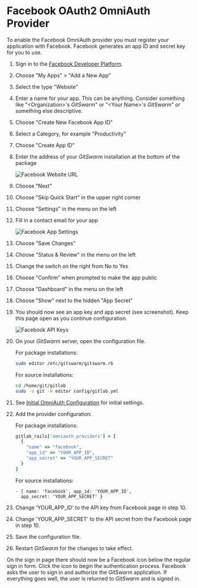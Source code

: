 # Facebook OAuth2 OmniAuth Provider

To enable the Facebook OmniAuth provider you must register your application
with Facebook. Facebook generates an app ID and secret key for you to use.

1.  Sign in to the [Facebook Developer Platform](https://developers.facebook.com/).

1.  Choose "My Apps" &gt; "Add a New App"

1.  Select the type "Website"

1.  Enter a name for your app. This can be anything. Consider something
    like "&lt;Organization&gt;'s $GitSwarm$" or "&lt;Your Name&gt;'s
    $GitSwarm$" or something else descriptive.

1.  Choose "Create New Facebook App ID"

1.  Select a Category, for example "Productivity"

1.  Choose "Create App ID"

1.  Enter the address of your $GitSwarm$ installation at the bottom of the
    package

    ![Facebook Website URL](img/facebook_website_url.png)

1.  Choose "Next"

1.  Choose "Skip Quick Start" in the upper right corner

1.  Choose "Settings" in the menu on the left

1.  Fill in a contact email for your app

    ![Facebook App Settings](img/facebook_app_settings.png)

1.  Choose "Save Changes"

1.  Choose "Status & Review" in the menu on the left

1.  Change the switch on the right from No to Yes

1.  Choose "Confirm" when prompted to make the app public

1.  Choose "Dashboard" in the menu on the left

1.  Choose "Show" next to the hidden "App Secret"

1.  You should now see an app key and app secret (see screenshot). Keep
    this page open as you continue configuration.

    ![Facebook API Keys](img/facebook_api_keys.png)

1.  On your $GitSwarm$ server, open the configuration file.

    For package installations:

    ```bash
    sudo editor /etc/gitswarm/gitswarm.rb
    ```

    For source installations:

    ```bash
    cd /home/git/gitlab
    sudo -u git -H editor config/gitlab.yml
    ```

1.  See [Initial OmniAuth
    Configuration](omniauth.md#initial-omniauth-configuration) for initial
    settings.

1.  Add the provider configuration:

    For package installations:

    ```ruby
    gitlab_rails['omniauth_providers'] = [
      {
        "name" => "facebook",
        "app_id" => "YOUR_APP_ID",
        "app_secret" => "YOUR_APP_SECRET"
      }
    ]
    ```

    For source installations:

    ```
    - { name: 'facebook', app_id: 'YOUR_APP_ID',
      app_secret: 'YOUR_APP_SECRET' }
    ```

1.  Change 'YOUR_APP_ID' to the API key from Facebook page in step 10.

1.  Change 'YOUR_APP_SECRET' to the API secret from the Facebook page in
    step 10.

1.  Save the configuration file.

1.  Restart $GitSwarm$ for the changes to take effect.

On the sign in page there should now be a Facebook icon below the regular
sign in form. Click the icon to begin the authentication process. Facebook
asks the user to sign in and authorize the $GitSwarm$ application. If
everything goes well, the user is returned to $GitSwarm$ and is signed in.
